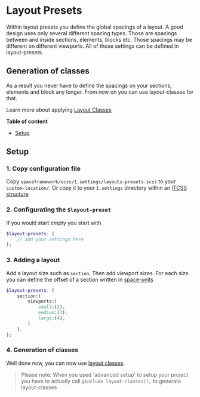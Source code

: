 # Layout Presets

Within layout presets you define the global spacings of a layout. A good design uses only several different spacing types. Those are spacings between and inside  sections, elements, blocks etc. Those spacings may be different on different viewports. All of those settings can be defined in layout-presets.

## Generation of classes
As a result you never have to define the spacings on your sections, elements and block any longer. From now on you can use layout-classes for that.  

Learn more about applying [Layout Classes](layout/layout-classes.md)


**Table of content**
- [Setup](#setup)

## Setup

### 1. Copy configuration file
Copy `spaceframework/scss/1.settings/layouts-presets.scss` to your `custom-location/`. Or copy it to your `1.settings` directory within an [ITCSS structure](getting-started/itcss.md)

### 2. Configurating the `$layout-preset` 
If you would start empty you start with
```scss
$layout-presets: (
	// add your settings here
);
```
### 3. Adding a layout 
Add a layout size such as `section`. Then add viewport sizes. For each size you can define the offset of a section written in [space-units](/settings/space-units.md)
```scss
$layout-presets: (
	section:(
		viewports:(
			small:(2),
			medium:(3),
			large:(4),
		)
	),
);
```

### 4. Generation of classes
Well done now, you can now use [layout classes](/layout/layout-classes.md).

> Please note: When you used 'advanced setup' to setup your project you have to actually call `@include layout-classes();` to generate layout-classes 


